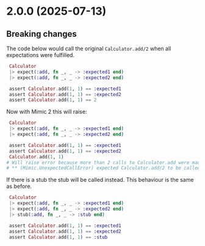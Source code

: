 # 2.0.0 (2025-07-13)

## Breaking changes

The code below would call the original `Calculator.add/2` when all expectations were fulfilled.

```elixir
 Calculator
 |> expect(:add, fn _, _ -> :expected1 end)
 |> expect(:add, fn _, _ -> :expected2 end)

 assert Calculator.add(1, 1) == :expected1
 assert Calculator.add(1, 1) == :expected2
 assert Calculator.add(1, 1) == 2
```

Now with Mimic 2 this will raise:

```elixir
 Calculator
 |> expect(:add, fn _, _ -> :expected1 end)
 |> expect(:add, fn _, _ -> :expected2 end)

 assert Calculator.add(1, 1) == :expected1
 assert Calculator.add(1, 1) == :expected2
 Calculator.add(1, 1)
# Will raise error because more than 2 calls to Calculator.add were made and there is no stub
# ** (Mimic.UnexpectedCallError) expected Calculator.add/2 to be called 0 time(s) but it has been called 1 time(s) in process #PID<0.281.0>
```

If there is a stub the stub will be called instead. This behaviour is the same as before.

```elixir
 Calculator
 |> expect(:add, fn _, _ -> :expected1 end)
 |> expect(:add, fn _, _ -> :expected2 end)
 |> stub(:add, fn _, _ -> :stub end)

 assert Calculator.add(1, 1) == :expected1
 assert Calculator.add(1, 1) == :expected2
 assert Calculator.add(1, 1) == :stub
```
